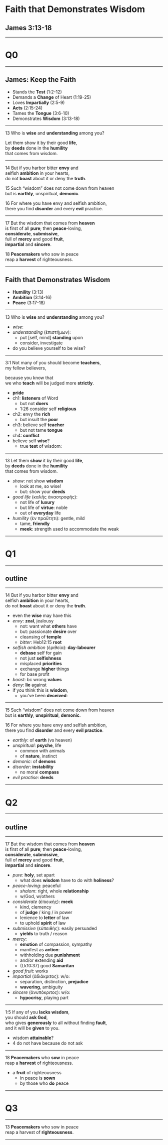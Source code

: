 <!-- .slide: data-background-image="https://sermons.seanho.com/img/bg/unsplash-IEHPDNk2-8w-matterhorn.jpg" -->
# Faith that Demonstrates Wisdom
## James 3:13-18

---
<!-- .slide: data-background-color="white" -->
# Q0

---
<!-- .slide: data-background-image="https://sermons.seanho.com/img/bg/unsplash-6cY-FvMlmkQ-mtn_cross.jpg" -->
## James: **Keep the Faith**
+ Stands the **Test** <span class="ref">(1:2-12)</span>
+ Demands a **Change** of Heart <span class="ref">(1:19-25)</span>
+ Loves **Impartially** <span class="ref">(2:5-9)</span>
+ **Acts** <span class="ref">(2:15-24)</span>
+ Tames the **Tongue** <span class="ref">(3:6-10)</span>
+ Demonstrates **Wisdom** <span class="ref">(3:13-18)</span>

---
<span class="ref">13</span>
Who is **wise** and **understanding** among you?

Let them show it by their good **life**, <br/>
by **deeds** done in the **humility** <br/>
that comes from wisdom.

---
<span class="ref">14</span>
But if you harbor bitter **envy** and <br/>
selfish **ambition** in your hearts, <br/>
do not **boast** about it or deny the **truth**.

<span class="ref">15</span>
Such “wisdom” does not come down from heaven <br/>
but is **earthly**, unspiritual, **demonic**.

<span class="ref">16</span>
For where you have envy and selfish ambition, <br/>
there you find **disorder** and every **evil** practice.

---
<span class="ref">17</span>
But the wisdom that comes from **heaven** <br/>
is first of all **pure**; then **peace**-loving, <br/>
**considerate**, **submissive**, <br/>
full of **mercy** and good **fruit**, <br/>
**impartial** and **sincere**.

<span class="ref">18</span>
**Peacemakers** who sow in peace  <br/>
reap a **harvest** of righteousness.

---
<!-- .slide: data-background-image="https://sermons.seanho.com/img/bg/unsplash-IEHPDNk2-8w-matterhorn.jpg" -->
## Faith that Demonstrates Wisdom
+ **Humility** <span class="ref">(3:13)</span>
+ **Ambition** <span class="ref">(3:14-16)</span>
+ **Peace** <span class="ref">(3:17-18)</span>

---
<span class="ref">13</span>
Who is **wise** and **understanding** among you?

>>>
+ *wise*:
+ *understanding* (ἐπιστήμων):
  + put [self, mind] **standing** upon
  + consider, investigate
+ do you believe yourself to be wise? 

---
<span class="ref">3:1</span>
Not many of you should become **teachers**, <br/>
my fellow believers,

because you know that <br/>
we who **teach** will be judged more **strictly**.

>>>
+ **pride**
+ ch1: **listeners** of Word
  + but not **doers**
  + 1:26 consider self **religious**
+ ch2: envy the **rich**
  + but insult the **poor**
+ ch3: believe self **teacher**
  + but not tame **tongue**
+ ch4: **conflict**
+ believe self **wise**?
  + true **test** of wisdom:

---
<span class="ref">13</span>
Let them **show** it by their good **life**, <br/>
by **deeds** done in the **humility** <br/>
that comes from wisdom.

>>>
+ *show*: not show **wisdom**
  + look at me, so wise!
  + but: show your **deeds**
+ *good life* (καλῆς ἀναστροφῆς):
  + not life of **luxury**
  + but life of **virtue**: noble
  + out of **everyday** life
+ *humility* (ἐν πραΰτητι): gentle, mild
  + tame, **friendly**
  + **meek**: strength used to accommodate the weak

---
<!-- .slide: data-background-color="white" -->
# Q1

---
## outline

---
<span class="ref">14</span>
But if you harbor bitter **envy** and <br/>
selfish **ambition** in your hearts, <br/>
do not **boast** about it or deny the **truth**.

>>>
+ even the **wise** may have this
+ *envy*: **zeal**, jealousy
  + not: want what **others** have
  + but: passionate **desire** over
  + cleansing of **temple**
  + *bitter*: Heb12:15 **root**
+ *selfish ambition* (ἐριθεία): **day-labourer**
  + **debase** self for gain
  + not just **selfishness**
  + misplaced **priorities**
  + exchange **higher** things
  + for base profit
+ *boast*: bc wrong **values**
+ *deny*: **lie** against
+ if you think this is **wisdom**,
  + you've been **deceived**:

---
<span class="ref">15</span>
Such “wisdom” does not come down from heaven <br/>
but is **earthly**, **unspiritual**, **demonic**.

<span class="ref">16</span>
For where you have envy and selfish ambition, <br/>
there you find **disorder** and every **evil practice**.

>>>
+ *earthly*: of **earth** (vs heaven)
+ *unspiritual*: **psyche**, life
  + common with animals
  +  of **nature**, instinct
+ *demonic*: of **demons**
+ *disorder*: **instability**
  + no moral **compass**
+ *evil practise*: **deeds**

---
<!-- .slide: data-background-color="white" -->
# Q2

---
## outline

---
<span class="ref">17</span>
But the wisdom that comes from **heaven** <br/>
is first of all **pure**; then **peace**-loving, <br/>
**considerate**, **submissive**, <br/>
full of **mercy** and good **fruit**, <br/>
**impartial** and **sincere**.

>>>
+ *pure*: **holy**, set apart
  + what does **wisdom** have to do with **holiness**?
+ *peace-loving*: peaceful
  + *shalom*: right, whole **relationship**
  + w/God, w/others
+ *considerate* (ἐπιεικής): **meek**
  + kind, clemency
  + of **judge** / king / in power
  + lenience to **letter** of law
  + to uphold **spirit** of law
+ *submissive* (εὐπειθής): easily persuaded
  + **yields** to truth / reason
+ *mercy*:
  + **emotion** of compassion, sympathy
  + manifest as **action**:
  + withholding due **punishment**
  + and/or extending **aid**
  + (Lk10:37) good **Samaritan**
+ *good fruit*: works
+ *impartial* (ἀδιάκριτος): w/o:
  + separation, distinction, **prejudice**
  + **wavering**, ambiguity
+ *sincere* (ἀνυπόκριτος): w/o:
  + **hypocrisy**, playing part

---
<span class="ref">1:5</span>
If any of you **lacks wisdom**, <br/>
you should **ask God**, <br/>
who gives **generously** to all without finding **fault**, <br/>
and it will be **given** to you.

>>>
+ wisdom **attainable**?
+ 4 do not have because do not ask

---
<span class="ref">18</span>
**Peacemakers** who **sow** in peace  <br/>
reap a **harvest** of righteousness.

>>>
+ a **fruit** of righteousness
  + in peace is **sown**
  + by those who **do** peace

---
<!-- .slide: data-background-color="white" -->
# Q3

---
<!-- .slide: data-background-image="https://sermons.seanho.com/img/bg/unsplash-IEHPDNk2-8w-matterhorn.jpg" -->
<span class="ref">13</span>
**Peacemakers** who sow in peace  <br/>
reap a harvest of **righteousness**.

---
<!-- .slide: data-background-image="https://sermons.seanho.com/img/bg/unsplash-IEHPDNk2-8w-matterhorn.jpg" class="empty" -->

